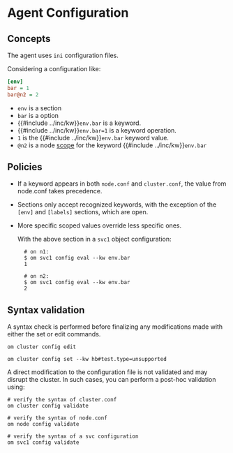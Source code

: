 # Agent Configuration

## Concepts

The agent uses `ini` configuration files.

Considering a configuration like:

```ini
[env]
bar = 1
bar@n2 = 2
```

* `env` is a section
* `bar` is a option
* {{#include ../inc/kw}}`env.bar` is a keyword.
* {{#include ../inc/kw}}`env.bar=1` is a keyword operation.
* `1` is the {{#include ../inc/kw}}`env.bar` keyword value.
* `@n2` is a node [scope](./apps.design.scoping.md) for the keyword {{#include ../inc/kw}}`env.bar`

## Policies

* If a keyword appears in both `node.conf` and `cluster.conf`, the value from node.conf takes precedence.
* Sections only accept recognized keywords, with the exception of the `[env]` and `[labels]` sections, which are open.
* More specific scoped values override less specific ones.

    With the above section in a `svc1` object configuration:

        # on n1:
        $ om svc1 config eval --kw env.bar
        1

        # on n2:
        $ om svc1 config eval --kw env.bar
        2

## Syntax validation

A syntax check is performed before finalizing any modifications made with either the set or edit commands.

    om cluster config edit

    om cluster config set --kw hb#test.type=unsupported

A direct modification to the configuration file is not validated and may disrupt the cluster. In such cases, you can perform a post-hoc validation using:

    # verify the syntax of cluster.conf
    om cluster config validate

    # verify the syntax of node.conf
    om node config validate

    # verify the syntax of a svc configuration
    om svc1 config validate



